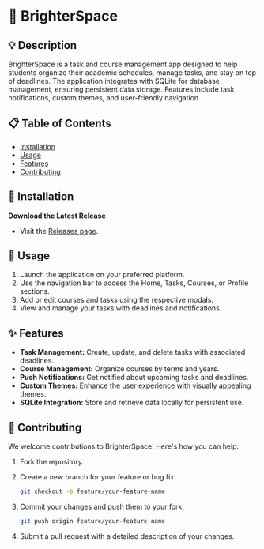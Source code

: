 # 📂 BrighterSpace

## 💡 Description
BrighterSpace is a task and course management app designed to help students organize their academic schedules, manage tasks, and stay on top of deadlines. The application integrates with SQLite for database management, ensuring persistent data storage. Features include task notifications, custom themes, and user-friendly navigation.

## 📋 Table of Contents
- [Installation](#installation)
- [Usage](#usage)
- [Features](#features)
- [Contributing](#contributing)

## 🚀 Installation  
**Download the Latest Release**  
   - Visit the [Releases page](https://github.com/NotAymanm/BrighterSpace/releases). 

## 📖 Usage
1. Launch the application on your preferred platform.
2. Use the navigation bar to access the Home, Tasks, Courses, or Profile sections.
3. Add or edit courses and tasks using the respective modals.
4. View and manage your tasks with deadlines and notifications.

## ✨ Features
- **Task Management:** Create, update, and delete tasks with associated deadlines.
- **Course Management:** Organize courses by terms and years.
- **Push Notifications:** Get notified about upcoming tasks and deadlines.
- **Custom Themes:** Enhance the user experience with visually appealing themes.
- **SQLite Integration:** Store and retrieve data locally for persistent use.

## 🤝 Contributing
We welcome contributions to BrighterSpace! Here's how you can help:
1. Fork the repository.
2. Create a new branch for your feature or bug fix:

   ```bash
   git checkout -b feature/your-feature-name
   ```
   
3. Commit your changes and push them to your fork:

   ```bash
   git push origin feature/your-feature-name
   ```
   
4. Submit a pull request with a detailed description of your changes.
